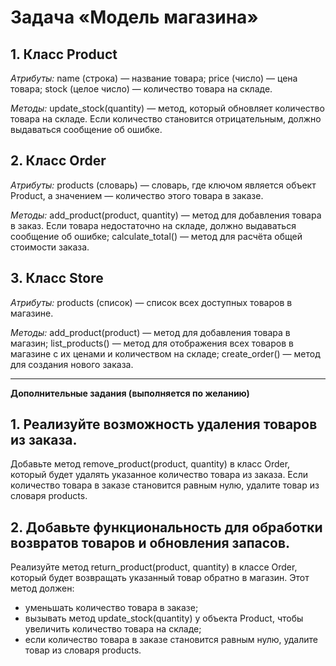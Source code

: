 # Задача «Модель магазина»

## 1. Класс Product
_Атрибуты:_
name (строка) — название товара;
price (число) — цена товара;
stock (целое число) — количество товара на складе.

_Методы:_
update_stock(quantity) — метод, который обновляет количество товара на складе. Если количество становится отрицательным, должно выдаваться сообщение об ошибке.

## 2. Класс Order
_Атрибуты:_
products (словарь) — словарь, где ключом является объект Product, а значением — количество этого товара в заказе.

_Методы:_
add_product(product, quantity) — метод для добавления товара в заказ. Если товара недостаточно на складе, должно выдаваться сообщение об ошибке;
calculate_total() — метод для расчёта общей стоимости заказа.

## 3. Класс Store
_Атрибуты:_
products (список) — список всех доступных товаров в магазине.

_Методы:_
add_product(product) — метод для добавления товара в магазин;
list_products() — метод для отображения всех товаров в магазине с их ценами и количеством на складе;
create_order() — метод для создания нового заказа.

--- 
__Дополнительные задания (выполняется по желанию)__
## 1. Реализуйте возможность удаления товаров из заказа.
Добавьте метод remove_product(product, quantity) в класс Order, который будет удалять указанное количество товара из заказа.
Если количество товара в заказе становится равным нулю, удалите товар из словаря products.

## 2. Добавьте функциональность для обработки возвратов товаров и обновления запасов.
Реализуйте метод return_product(product, quantity) в классе Order, который будет возвращать указанный товар обратно в магазин.
Этот метод должен:
- уменьшать количество товара в заказе;
- вызывать метод update_stock(quantity) у объекта Product, чтобы увеличить количество товара на складе;
- если количество товара в заказе становится равным нулю, удалите товар из словаря products.
